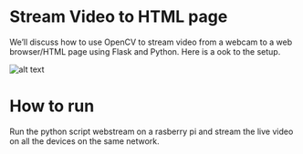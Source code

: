 # Stream Video to HTML page
We’ll discuss how to use OpenCV to stream video from a webcam to a web browser/HTML page using Flask and Python. Here is a ook to the setup. 

![alt text](https://github.com/sagarbhure/VideoSurveillance/blob/master/webstream.jfif)

# How to run
 Run the python script webstream on a rasberry pi and stream the live video on all the devices on the same network.
